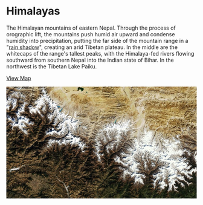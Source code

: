 # Himalayas

The Himalayan mountains of eastern Nepal. Through the process of orographic lift, the mountains push humid air upward and condense humidity into precipitation, putting the far side of the mountain range in a "[rain shadow](http://en.wikipedia.org/wiki/Rain_shadow)", creating an arid Tibetan plateau. In the middle are the whitecaps of the range's tallest peaks, with the Himalaya-fed rivers flowing southward from southern Nepal into the Indian state of Bihar. In the northwest is the Tibetan Lake Paiku.

[View Map](http://a.tiles.mapbox.com/v3/colemanm.map-h3n78ecg.html#9.00/28.0722/446.4150)

![Himalayas](screenshot.jpg)
